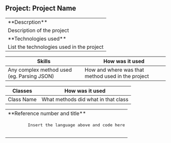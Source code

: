 ## Project: Project Name

<table>
<tr>
<td>
	**Descrption**
</td>

</tr>
<tr>
<td>
  Description of the project 
</td>
</tr>
<tr>
<td>
	**Technologies used**
</td>

</tr>
<tr>
<td>
  List the technologies used in the project
</td>
</tr>
<tr>

Skills | How was it used 
--- | --- 
Any complex method used (eg. Parsing JSON) | How and where was that method used in the project


Classes | How was it used 
--- | --- 
Class Name | What methods did what in that class

<table>
<tr>
<td>
	**Reference number and title**
</td>
</tr>
<tr>
<td>
  <pre 
  lang="swift">
        Insert the language above and code here
   </pre>
</td>
</tr>
 

